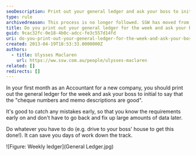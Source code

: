 ```yaml
---
seoDescription: Print out your general ledger and ask your boss to initial to ensure accurate cheque numbers and memo descriptions.
type: rule
archivedreason: This process is no longer followed. SSW has moved from MYOB to Xero and fully paperless.
title: Do you print out your general ledger for the week and ask your boss to initial?
guid: 9cac32fc-0e18-4b0c-adcc-fe3c557d14fd
uri: do-you-print-out-your-general-ledger-for-the-week-and-ask-your-boss-to-initial
created: 2013-04-19T18:53:33.0000000Z
authors:
  - title: Ulysses Maclaren
    url: https://ww.ssw.com.au/people/ulysses-maclaren
related: []
redirects: []
---
```


In your first month as an Accountant for a new company, you should print out the general ledger for the week and ask your boss to initial to say that the "cheque numbers and memo descriptions are good".

<!--endintro-->

It's good to catch any mistakes early, so that you know the requirements early on and don't have to go back and fix up large amounts of data later.

Do whatever you have to do (e.g. drive to your boss' house to get this done!). It can save you days of work down the track.

![Figure: Weekly ledger](General Ledger.jpg)
